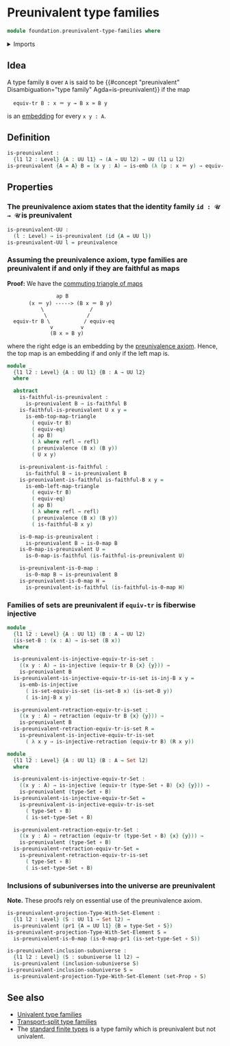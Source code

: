 # Preunivalent type families

```agda
module foundation.preunivalent-type-families where
```

<details><summary>Imports</summary>

```agda
open import foundation.0-maps
open import foundation.action-on-identifications-functions
open import foundation.dependent-pair-types
open import foundation.embeddings
open import foundation.equivalence-injective-type-families
open import foundation.faithful-maps
open import foundation.function-types
open import foundation.injective-maps
open import foundation.preunivalence
open import foundation.retractions
open import foundation.sets
open import foundation.subuniverses
open import foundation.transport-along-identifications
open import foundation.universe-levels

open import foundation-core.equivalences
open import foundation-core.identity-types
open import foundation-core.univalence
```

</details>

## Idea

A type family `B` over `A` is said to be
{{#concept "preunivalent" Disambiguation="type family" Agda=is-preunivalent}} if
the map

```text
  equiv-tr B : x ＝ y → B x ≃ B y
```

is an [embedding](foundation-core.embeddings.md) for every `x y : A`.

## Definition

```agda
is-preunivalent :
  {l1 l2 : Level} {A : UU l1} → (A → UU l2) → UU (l1 ⊔ l2)
is-preunivalent {A = A} B = (x y : A) → is-emb (λ (p : x ＝ y) → equiv-tr B p)
```

## Properties

### The preunivalence axiom states that the identity family `id : 𝒰 → 𝒰` is preunivalent

```agda
is-preunivalent-UU :
  (l : Level) → is-preunivalent (id {A = UU l})
is-preunivalent-UU l = preunivalence
```

### Assuming the preunivalence axiom, type families are preunivalent if and only if they are faithful as maps

**Proof:** We have the
[commuting triangle of maps](foundation-core.commuting-triangles-of-maps.md)

```text
                ap B
       (x ＝ y) -----> (B x ＝ B y)
           \               /
            \             /
  equiv-tr B \           / equiv-eq
              v         v
              (B x ≃ B y)
```

where the right edge is an embedding by the
[preunivalence axiom](foundation.preunivalence.md). Hence, the top map is an
embedding if and only if the left map is.

```agda
module _
  {l1 l2 : Level} {A : UU l1} {B : A → UU l2}
  where

  abstract
    is-faithful-is-preunivalent :
      is-preunivalent B → is-faithful B
    is-faithful-is-preunivalent U x y =
      is-emb-top-map-triangle
        ( equiv-tr B)
        ( equiv-eq)
        ( ap B)
        ( λ where refl → refl)
        ( preunivalence (B x) (B y))
        ( U x y)

    is-preunivalent-is-faithful :
      is-faithful B → is-preunivalent B
    is-preunivalent-is-faithful is-faithful-B x y =
      is-emb-left-map-triangle
        ( equiv-tr B)
        ( equiv-eq)
        ( ap B)
        ( λ where refl → refl)
        ( preunivalence (B x) (B y))
        ( is-faithful-B x y)

    is-0-map-is-preunivalent :
      is-preunivalent B → is-0-map B
    is-0-map-is-preunivalent U =
      is-0-map-is-faithful (is-faithful-is-preunivalent U)

    is-preunivalent-is-0-map :
      is-0-map B → is-preunivalent B
    is-preunivalent-is-0-map H =
      is-preunivalent-is-faithful (is-faithful-is-0-map H)
```

### Families of sets are preunivalent if `equiv-tr` is fiberwise injective

```agda
module _
  {l1 l2 : Level} {A : UU l1} (B : A → UU l2)
  (is-set-B : (x : A) → is-set (B x))
  where

  is-preunivalent-is-injective-equiv-tr-is-set :
    ((x y : A) → is-injective (equiv-tr B {x} {y})) →
    is-preunivalent B
  is-preunivalent-is-injective-equiv-tr-is-set is-inj-B x y =
    is-emb-is-injective
      ( is-set-equiv-is-set (is-set-B x) (is-set-B y))
      ( is-inj-B x y)

  is-preunivalent-retraction-equiv-tr-is-set :
    ((x y : A) → retraction (equiv-tr B {x} {y})) →
    is-preunivalent B
  is-preunivalent-retraction-equiv-tr-is-set R =
    is-preunivalent-is-injective-equiv-tr-is-set
      ( λ x y → is-injective-retraction (equiv-tr B) (R x y))

module _
  {l1 l2 : Level} {A : UU l1} (B : A → Set l2)
  where

  is-preunivalent-is-injective-equiv-tr-Set :
    ((x y : A) → is-injective (equiv-tr (type-Set ∘ B) {x} {y})) →
    is-preunivalent (type-Set ∘ B)
  is-preunivalent-is-injective-equiv-tr-Set =
    is-preunivalent-is-injective-equiv-tr-is-set
      ( type-Set ∘ B)
      ( is-set-type-Set ∘ B)

  is-preunivalent-retraction-equiv-tr-Set :
    ((x y : A) → retraction (equiv-tr (type-Set ∘ B) {x} {y})) →
    is-preunivalent (type-Set ∘ B)
  is-preunivalent-retraction-equiv-tr-Set =
    is-preunivalent-retraction-equiv-tr-is-set
      ( type-Set ∘ B)
      ( is-set-type-Set ∘ B)
```

### Inclusions of subuniverses into the universe are preunivalent

**Note.** These proofs rely on essential use of the preunivalence axiom.

```agda
is-preunivalent-projection-Type-With-Set-Element :
  {l1 l2 : Level} (S : UU l1 → Set l2) →
  is-preunivalent (pr1 {A = UU l1} {B = type-Set ∘ S})
is-preunivalent-projection-Type-With-Set-Element S =
  is-preunivalent-is-0-map (is-0-map-pr1 (is-set-type-Set ∘ S))

is-preunivalent-inclusion-subuniverse :
  {l1 l2 : Level} (S : subuniverse l1 l2) →
  is-preunivalent (inclusion-subuniverse S)
is-preunivalent-inclusion-subuniverse S =
  is-preunivalent-projection-Type-With-Set-Element (set-Prop ∘ S)
```

## See also

- [Univalent type families](foundation.univalent-type-families.md)
- [Transport-split type families](foundation.transport-split-type-families.md)
- The [standard finite types](univalent-combinatorics.standard-finite-types.md)
  is a type family which is preunivalent but not univalent.
